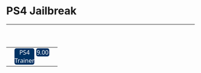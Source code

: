 <html manifest="offlineCache.manifest">
<head>
<title>PS4 Jailbreak</title>
<meta charset="utf-8"/>
<style>
.button {
  background-color: #003263;  
  border-radius: 5px;
  color: white;
  padding: .5em;
  text-decoration: none;
  height:100%;
  display:inline-table;
  font-family: system-ui;
}

.button:focus,
.button:hover {
  background-color: #007bff;
  color: White;
}

.titlehead {
  background-color: #003263;  
  border-radius: 5px;
  color: white;
  padding: .5em;
  text-decoration: none;
  text-align: center;
  margin-top: -10px;
  margin-bottom: -10px;
  font-family: system-ui;
}

.titlehead:focus,
.titlehead:hover {
  background-color: #007bff;
  color: White;
}

.bg {
  /* The image used */
  background-image: url("ps4.jpg");

  

  /* Center and scale the image nicely */
  background-position: center;
  background-repeat: no-repeat;
  background-size: cover;
}
</style></head>
<body class="bg">
<script>
	if (localStorage.truefirm == null) {
		if(navigator.userAgent.indexOf("6.72")>=0){localStorage.truefirm="index672.html";window.location.href="index672.html";}else if(navigator.userAgent.indexOf("7.0")>=0){localStorage.truefirm="index702.html";window.location.href = "index702.html";}else if(navigator.userAgent.indexOf("7.5")>=0){localStorage.truefirm="75XV2/index.html";window.location.href = "75XV2/index.html";}else if(navigator.userAgent.indexOf("9.00")>=0){localStorage.truefirm="900/index.html";window.location.href = "900/index.html";}
	}else{
		window.location.href = localStorage.truefirm;
	}
</script>
<h1 id="progress" class="titlehead">PS4 Jailbreak</h1><hr><br>
<div>
<table align="center" style="width:600px;margin-top:30px;">
<tr>
<td align="center" colspan="2" >
<a href="http://ps4trainer.com/Trainer/" class="button" style="width:29%">PS4 Trainer</a>
<a href="900/index.html" class="button" style="width:29%">9.00</a>
</td>
</tr>
</table></div>
</body>
</html>
